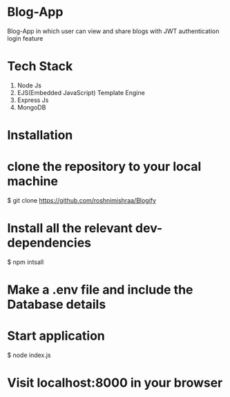 # Blog-App
Blog-App in which user can view and share blogs with JWT authentication login feature

# Tech Stack 
1. Node Js
2. EJS(Embedded JavaScript) Template Engine
2. Express Js
3. MongoDB

# Installation 
# clone the repository to your local machine
$ git clone https://github.com/roshnimishraa/Blogify
# Install all the relevant dev-dependencies
$ npm intsall

# Make a .env file and include the Database details

# Start application
$ node index.js

# Visit localhost:8000 in your browser
